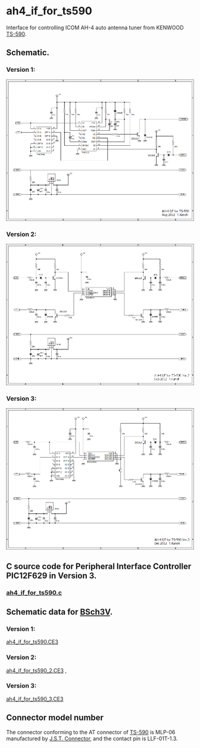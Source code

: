 # ah4_if_for_ts590
Interface for controlling ICOM AH-4 auto antenna tuner from KENWOOD [TS-590](http://www.kenwood.com/usa/com/amateur/ts-590sg/ "TS-590").

## Schematic.
### Version 1: 
![ah4_if_for_ts590.PNG](ah4_if_for_ts590.PNG)
### Version 2: 
![ah4_if_for_ts590_2.PNG](ah4_if_for_ts590_2.PNG)
### Version 3: 
![ah4_if_for_ts590_3.PNG](ah4_if_for_ts590_3.PNG)

## C source code for Peripheral Interface Controller PIC12F629 in Version 3.
### [ah4_if_for_ts590.c](ah4_if_for_ts590.c)

## Schematic data for [BSch3V](https://www.suigyodo.com/online/schsoft.htm "BSch3V").
### Version 1:
[ah4_if_for_ts590.CE3](ah4_if_for_ts590.CE3)
### Version 2:
[ah4_if_for_ts590_2.CE3](ah4_if_for_ts590_2.CE3) ,
### Version 3:
[ah4_if_for_ts590_3.CE3](ah4_if_for_ts590_3.CE3)

## Connector model number
The connector conforming to the AT connector of [TS-590](http://www.kenwood.com/usa/com/amateur/ts-590sg/ "TS-590") is MLP-06 manufactured by [J.S.T. Connector](http://www.jst-mfg.com/index_e.php "J.S.T. Connector"), and the contact pin is LLF-01T-1.3.
